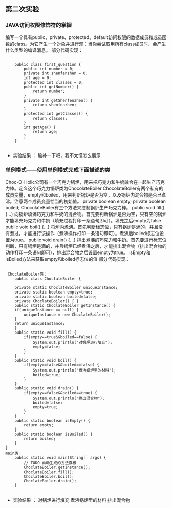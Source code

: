 ## 第二次实验
### JAVA访问权限修饰符的掌握
编写一个具有public、private、protected、default访问权限的数据成员和成员函数的class。为它产生一个对象并进行观：当你尝试取用所有class成员时、会产生什么类型的编译消息。
 部分代码实现：
 <pre><code>
	public class first_question {
		public int number = 0;
		private int shenfenzhen = 0;
		int age = 0;
		protected int classes = 0;
		public int getNumber() {
			return number;
		}
		private int getShenfenzhen() {
			return shenfenzhen;
		}
		protected int getClasses() {
			return classes;
		}
		int getAge() {
			return age;
		}
	}
	</pre></code>
 - 实验结果	：
脑补一下吧，我不太懂怎么展示
### 单例模式——使用单例模式完成下面描述的类
Choc-O-Holic公司有一个巧克力锅炉，用来把巧克力和牛奶融合在一起生产巧克力棒。定义这个巧克力锅炉类为ChocolateBoiler
ChocolateBoiler有两个私有的成员变量，empty和boiled，用来判断锅炉是否为空，以及锅炉内混合物是否已煮沸。注意两个成员变量恰当的初始值。
private boolean empty;
private boolean boiled;
ChocolateBoiler有三个方法来控制锅炉生产巧克力棒。
public void fill() {…} 向锅炉填满巧克力和牛奶的混合物。首先要判断锅炉是否为空，只有空的锅炉才能填充巧克力和牛奶（填充过程打印一条语句即可）。填充之后empty为false
public void boil() {…} 将炉内煮沸。首先判断标志位，只有锅炉是满的，并且没有煮过，才能进行该操作（煮沸操作打印一条语句即可）。煮沸后boiled标志位设置为true。
public void drain() {…} 排出煮沸的巧克力和牛奶。首先要进行标志位判断，只有锅炉是满的，并且锅炉已经煮沸之后，才能排出混合物（排出混合物的动作打印一条语句即可），排出混合物之后设置empty为true。
isEmpty和isBoiled方法来获取empty和boiled标志位的值
部分代码实现：
 <pre><code>
 ChoclateBoiler类：
	public class ChoclateBoiler {

	private static ChoclateBoiler uniqueInstance;
    private static boolean empty=true;
    private static boolean boiled=false;
    private ChoclateBoiler() { }
    public static ChoclateBoiler getInstance() {
	if(uniqueInstance == null) {
	    uniqueInstance = new ChoclateBoiler();
	}
	return uniqueInstance;	
    }
    public static void fill() {
    	if(empty==true&&boiled==false) {
    		System.out.println("对锅炉进行填充");
    		empty=false;
    	}
    }
    public static void boil() {
    	if(empty==false&&boiled==false) {
    		System.out.println("煮沸锅炉里的材料");
    		boiled=true;
    	}
    }
    public static void drain() {
    	if(empty==false&&boiled==true) {
    		System.out.println("排出混合物");
    		boiled=false;
    		empty=true;
    	}
    }
    public static boolean isEmpty() {
    	return empty;
    }
    public static boolean isBoiled() {
    	return boiled;
    }
}
main类：
	public static void main(String[] args) {
		// TODO 自动生成的方法存根
		ChoclateBoiler.getInstance();
		ChoclateBoiler.fill();
		ChoclateBoiler.boil();
		ChoclateBoiler.drain();
	}
	</pre></code>
 - 实验结果	：
对锅炉进行填充
煮沸锅炉里的材料
排出混合物
